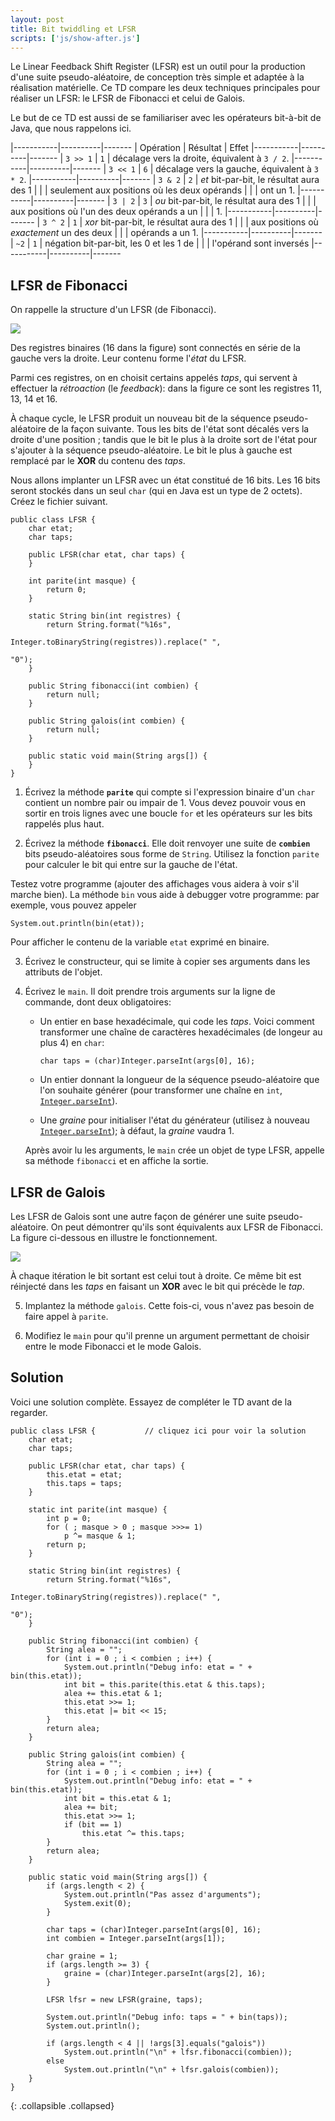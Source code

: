 ```yaml
---
layout: post
title: Bit twiddling et LFSR
scripts: ['js/show-after.js']
---
```


Le Linear Feedback Shift Register (LFSR) est un outil pour la production d'une suite pseudo-aléatoire, de conception très simple et  adaptée à la réalisation matérielle. Ce TD compare les deux techniques principales pour réaliser un LFSR: le LFSR de Fibonacci et celui de Galois.

Le but de ce TD est aussi de se familiariser avec les opérateurs bit-à-bit de Java, que nous rappelons ici.

|-----------|----------|-------
| Opération | Résultat | Effet
|-----------|----------|-------
| `3 >> 1`  |  `1`     | décalage vers la droite, équivalent à `3 / 2`.
|-----------|----------|-------
| `3 << 1`  |  `6`     | décalage vers la gauche, équivalent à `3 * 2`.
|-----------|----------|-------
| `3 & 2`   |  `2`     | *et* bit-par-bit, le résultat aura des 1
|           |          | seulement aux positions où les deux opérands
|           |          | ont un 1.
|-----------|----------|-------
| `3 | 2`   |  `3`     | *ou* bit-par-bit, le résultat aura des 1
|           |          | aux positions où l'un des deux opérands a un
|           |          | 1.
|-----------|----------|-------
| `3 ^ 2`   |  `1`     | *xor* bit-par-bit, le résultat aura des 1
|           |          | aux positions où *exactement* un des deux
|           |          | opérands a un 1.
|-----------|----------|-------
| `~2`      |  `1`     |  négation bit-par-bit, les 0 et les 1 de
|           |          |  l'opérand sont inversés
|-----------|----------|-------



## LFSR de Fibonacci

On rappelle la structure d'un LFSR (de Fibonacci).

![](http://upload.wikimedia.org/wikipedia/commons/1/16/LFSR-F16.gif)

Des registres binaires (16 dans la figure) sont connectés en série de
la gauche vers la droite. Leur contenu forme l'*état* du LFSR.

Parmi ces registres, on en choisit certains
appelés *taps*, qui servent à effectuer la *rétroaction* (le
*feedback*): dans la figure ce sont les registres 11, 13, 14 et 16.

À chaque cycle, le LFSR produit un nouveau bit de la séquence pseudo-aléatoire de la façon suivante. Tous les
bits de l'état sont décalés vers la droite d'une position ; tandis que le bit le plus à la droite sort de l'état
pour s'ajouter à la séquence pseudo-aléatoire. Le bit le plus à gauche est remplacé par le **XOR** du contenu des *taps*.

Nous allons implanter un LFSR avec un état constitué de 16
bits. Les 16 bits seront stockés dans un seul `char` (qui en Java est
un type de 2 octets). Créez le fichier suivant.


~~~
public class LFSR {
    char etat;
    char taps;
    
    public LFSR(char etat, char taps) {
    }
    
    int parite(int masque) {
        return 0;
    }

    static String bin(int registres) {
        return String.format("%16s",
                             Integer.toBinaryString(registres)).replace(" ",
                                                                        "0");
    }

    public String fibonacci(int combien) {
        return null;
    }

    public String galois(int combien) {
        return null;
    }

    public static void main(String args[]) {
    }
}
~~~

1. Écrivez la méthode **`parite`** qui compte si l'expression binaire d'un
`char` contient un nombre pair ou impair de 1. Vous devez pouvoir vous
en sortir en trois lignes avec une boucle `for` et les opérateurs sur
les bits rappelés plus haut.

2. Écrivez la méthode **`fibonacci`**. Elle doit renvoyer une suite de **`combien`** bits pseudo-aléatoires sous forme de `String`. Utilisez la fonction `parite`
pour calculer le bit qui entre sur la gauche de l'état.

Testez votre programme (ajouter des affichages vous aidera à voir s'il
marche bien). La méthode `bin` vous aide à debugger votre programme:
par exemple, vous pouvez appeler

~~~
System.out.println(bin(etat));
~~~

Pour afficher le contenu de la variable `etat` exprimé en binaire.


3. Écrivez le constructeur, qui se limite à copier ses arguments dans
les attributs de l'objet.

4. Écrivez le `main`. Il doit prendre trois arguments sur la ligne de
    commande, dont deux obligatoires:

    - Un entier en base hexadécimale, qui code les *taps*. Voici
      comment transformer une chaîne de caractères hexadécimales (de
      longeur au plus 4) en `char`:
          
      ~~~
      char taps = (char)Integer.parseInt(args[0], 16);
      ~~~

    - Un entier donnant la longueur de la séquence pseudo-aléatoire que l'on souhaite
      générer (pour transformer une chaîne en `int`,
      [`Integer.parseInt`](http://docs.oracle.com/javase/6/docs/api/java/lang/Integer.html#parseInt%28java.lang.String%29)).


    - Une *graine* pour initialiser l'état du générateur (utilisez à
      nouveau
      [`Integer.parseInt`](http://docs.oracle.com/javase/6/docs/api/java/lang/Integer.html#parseInt%28java.lang.String%29));
      à défaut, la *graine* vaudra 1.

    
    Après avoir lu les arguments, le `main` crée un objet de type
    LFSR, appelle sa méthode `fibonacci` et en affiche la
    sortie.


## LFSR de Galois

Les LFSR de Galois sont une autre façon de générer une suite pseudo-aléatoire. On peut démontrer qu'ils sont équivalents aux LFSR de Fibonacci. La figure ci-dessous en illustre le fonctionnement.

![](http://upload.wikimedia.org/wikipedia/commons/3/3f/LFSR-G16.gif)

À chaque itération le bit sortant est celui tout à droite. Ce même bit
est réinjecté dans les *taps* en faisant un **XOR** avec le bit
qui précède le *tap*.

5. Implantez la méthode `galois`. Cette fois-ci, vous n'avez pas
besoin de faire appel à `parite`.

6. Modifiez le `main` pour qu'il prenne un argument permettant de choisir entre le mode Fibonacci et le mode Galois.


<div class="show-after" data-show-after="2015-03-12">

## Solution

Voici une solution complète. Essayez de compléter le TD avant de la regarder.

~~~
public class LFSR {           // cliquez ici pour voir la solution
    char etat;
    char taps;
        
    public LFSR(char etat, char taps) {
        this.etat = etat;
        this.taps = taps;
    }
        
    static int parite(int masque) {
        int p = 0;
        for ( ; masque > 0 ; masque >>>= 1)
            p ^= masque & 1;
        return p;
    }

    static String bin(int registres) {
        return String.format("%16s",
                             Integer.toBinaryString(registres)).replace(" ",
                                                                        "0");
    }

    public String fibonacci(int combien) {
        String alea = "";
        for (int i = 0 ; i < combien ; i++) {
            System.out.println("Debug info: etat = " + bin(this.etat));
            int bit = this.parite(this.etat & this.taps);
            alea += this.etat & 1;
            this.etat >>= 1;
            this.etat |= bit << 15;
        }
        return alea;
    }

    public String galois(int combien) {
        String alea = "";
        for (int i = 0 ; i < combien ; i++) {
            System.out.println("Debug info: etat = " + bin(this.etat));
            int bit = this.etat & 1;
            alea += bit;
            this.etat >>= 1;
            if (bit == 1)
                this.etat ^= this.taps;
        }
        return alea;
    }

    public static void main(String args[]) {
        if (args.length < 2) {
            System.out.println("Pas assez d'arguments");
            System.exit(0);
        }
        
        char taps = (char)Integer.parseInt(args[0], 16);
        int combien = Integer.parseInt(args[1]);
        
        char graine = 1;
        if (args.length >= 3) {
            graine = (char)Integer.parseInt(args[2], 16);
        }

        LFSR lfsr = new LFSR(graine, taps);
        
        System.out.println("Debug info: taps = " + bin(taps));
        System.out.println();

        if (args.length < 4 || !args[3].equals("galois"))
            System.out.println("\n" + lfsr.fibonacci(combien));
        else
            System.out.println("\n" + lfsr.galois(combien));
    }
}
~~~
{: .collapsible .collapsed}

</div>
